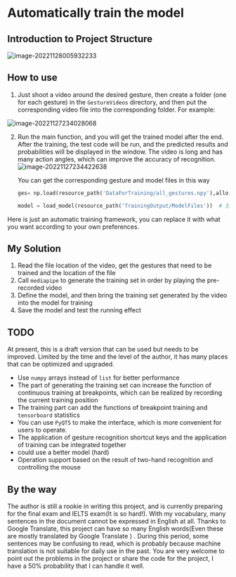 # Automatically train the model

## Introduction to Project Structure

![image-20221128005932233](https://my-blogs-imgs-1312546167.cos.ap-nanjing.myqcloud.com//image-20221128005932233.png)



## How to use

1. Just shoot a video around the desired gesture, then create a folder (one for each gesture) in the `GestureVideos` directory, and then put the corresponding video file into the corresponding folder. For example:

![image-20221127234028068](https://my-blogs-imgs-1312546167.cos.ap-nanjing.myqcloud.com//image-20221127234028068.png)

2. Run the main function, and you will get the trained model after the end. After the training, the test code will be run, and the predicted results and probabilities will be displayed in the window. The video is long and has many action angles, which can improve the accuracy of recognition.![image-20221127234422638](https://my-blogs-imgs-1312546167.cos.ap-nanjing.myqcloud.com//image-20221127234422638.png)

   You can get the corresponding gesture and model files in this way

   ```python
   ges= np.load(resource_path('DataForTraining/all_gestures.npy'),allow_pickle=True).tolist()
   
   model = load_model(resource_path('TrainingOutput/ModelFiles'))  # 加载训练好的tensorflow模型
   ```



Here is just an automatic training framework, you can replace it with what you want according to your own preferences.

## My Solution

1. Read the file location of the video, get the gestures that need to be trained and the location of the file
2. Call `mediapipe` to generate the training set in order by playing the pre-recorded video
3. Define the model, and then bring the training set generated by the video into the model for training
4. Save the model and test the running effect

## TODO

At present, this is a draft version that can be used but needs to be improved. Limited by the time and the level of the author, it has many places that can be optimized and upgraded.

- Use `numpy` arrays instead of `list` for better performance
- The part of generating the training set can increase the function of continuous training at breakpoints, which can be realized by recording the current training position
- The training part can add the functions of breakpoint training and `tensorboard` statistics
- You can use `PyQT5` to make the interface, which is more convenient for users to operate.
- The application of gesture recognition shortcut keys and the application of training can be integrated together
- could use a better model (hard)
- Operation support based on the result of two-hand recognition and controlling the mouse



## By the way 

The author is still a rookie in writing this project, and is currently preparing for the final exam and IELTS exam(It is so hard!). With my vocabulary, many sentences in the document cannot be expressed in English at all. Thanks to Google Translate, this project can have so many English words(Even these are mostly translated by Google Translate ) . During this period, some sentences may be confusing to read, which is probably because machine translation is not suitable for daily use in the past.
You are very welcome to point out the problems in the project or share the code for the project, I have a 50% probability that I can handle it well.





